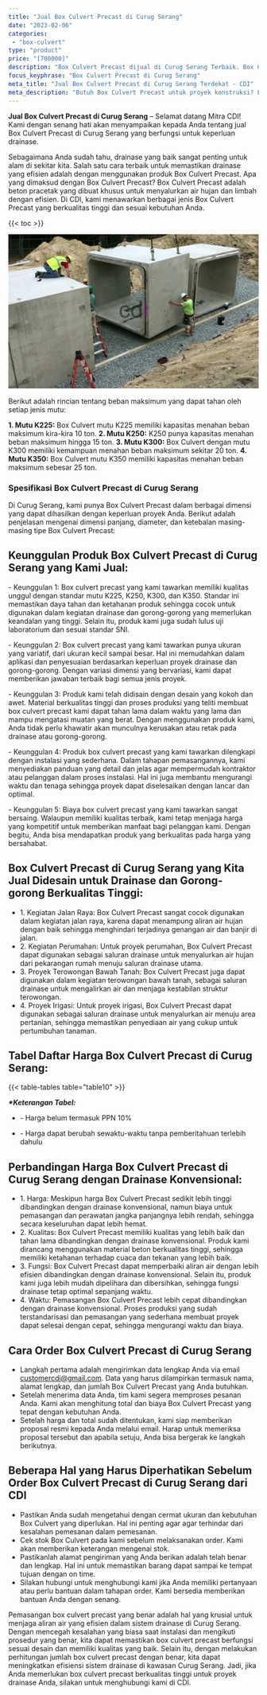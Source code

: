```yaml
---
title: "Jual Box Culvert Precast di Curug Serang"
date: "2023-02-06"
categories:
 - "box-culvert"
type: "product"
price: "[700000]"
description: "Box Culvert Precast dijual di Curug Serang Terbaik. Box Culvert Precast ini menjadi solusi utama dalam proyek pembangunan sebagai bahan infrastruktur yang handal dan tahan lama. Segera dapatkan informasi detail."
focus_keyphrase: "Box Culvert Precast di Curug Serang"
meta_title: "Jual Box Culvert Precast di Curug Serang Terdekat - CDI"
meta_description: "Butuh Box Culvert Precast untuk proyek konstruksi? Layanan profesional kami siap membantu dengan penawaran kompetitif. Klik untuk penawaran istimewa."
---
```


**Jual Box Culvert Precast di Curug Serang** – Selamat datang Mitra CDI! Kami dengan senang hati akan menyampaikan kepada Anda tentang jual Box Culvert Precast di Curug Serang yang berfungsi untuk keperluan drainase.

Sebagaimana Anda sudah tahu, drainase yang baik sangat penting untuk alam di sekitar kita. Salah satu cara terbaik untuk memastikan drainase yang efisien adalah dengan menggunakan produk Box Culvert Precast. Apa yang dimaksud dengan Box Culvert Precast? Box Culvert Precast adalah beton pracetak yang dibuat khusus untuk menyalurkan air hujan dan limbah dengan efisien. Di CDI, kami menawarkan berbagai jenis Box Culvert Precast yang berkualitas tinggi dan sesuai kebutuhan Anda.

{{< toc >}}

![Jual Box Culvert Precast di Curug Serang](/images/box-culvert/box-culvert-18.jpg)

Berikut adalah rincian tentang beban maksimum yang dapat tahan oleh setiap jenis mutu:

**1\. Mutu K225:** Box Culvert mutu K225 memiliki kapasitas menahan beban maksimum kira-kira 10 ton.
**2\. Mutu K250:** K250 punya kapasitas menahan beban maksimum hingga 15 ton.
**3\. Mutu K300:** Box Culvert dengan mutu K300 memiliki kemampuan menahan beban maksimum sekitar 20 ton.
**4\. Mutu K350:** Box Culvert mutu K350 memiliki kapasitas menahan beban maksimum sebesar 25 ton.

### Spesifikasi Box Culvert Precast di Curug Serang

Di Curug Serang, kami punya Box Culvert Precast dalam berbagai dimensi yang dapat dihasilkan dengan keperluan proyek Anda. Berikut adalah penjelasan mengenai dimensi panjang, diameter, dan ketebalan masing-masing tipe Box Culvert Precast: 

## Keunggulan Produk Box Culvert Precast di Curug Serang yang Kami Jual:

\- Keunggulan 1: Box culvert precast yang kami tawarkan memiliki kualitas unggul dengan standar mutu K225, K250, K300, dan K350. Standar ini memastikan daya tahan dan ketahanan produk sehingga cocok untuk digunakan dalam kegiatan drainase dan gorong-gorong yang memerlukan keandalan yang tinggi. Selain itu, produk kami juga sudah lulus uji laboratorium dan sesuai standar SNI.

\- Keunggulan 2: Box culvert precast yang kami tawarkan punya ukuran yang variatif, dari ukuran kecil sampai besar. Hal ini memudahkan dalam aplikasi dan penyesuaian berdasarkan keperluan proyek drainase dan gorong-gorong. Dengan variasi dimensi yang bervariasi, kami dapat memberikan jawaban terbaik bagi semua jenis proyek.

\- Keunggulan 3: Produk kami telah didisain dengan desain yang kokoh dan awet. Material berkualitas tinggi dan proses produksi yang teliti membuat box culvert precast kami dapat tahan lama dalam waktu yang lama dan mampu mengatasi muatan yang berat. Dengan menggunakan produk kami, Anda tidak perlu khawatir akan munculnya kerusakan atau retak pada drainase atau gorong-gorong.

\- Keunggulan 4: Produk box culvert precast yang kami tawarkan dilengkapi dengan instalasi yang sederhana. Dalam tahapan pemasangannya, kami menyediakan panduan yang detail dan jelas agar mempermudah kontraktor atau pelanggan dalam proses instalasi. Hal ini juga membantu mengurangi waktu dan tenaga sehingga proyek dapat diselesaikan dengan lancar dan optimal.

\- Keunggulan 5: Biaya box culvert precast yang kami tawarkan sangat bersaing. Walaupun memiliki kualitas terbaik, kami tetap menjaga harga yang kompetitif untuk memberikan manfaat bagi pelanggan kami. Dengan begitu, Anda bisa mendapatkan produk yang berkualitas pada harga yang bersahabat.

## Box Culvert Precast di Curug Serang yang Kita Jual Didesain untuk Drainase dan Gorong-gorong Berkualitas Tinggi:

*   1\. Kegiatan Jalan Raya: Box Culvert Precast sangat cocok digunakan dalam kegiatan jalan raya, karena dapat menampung aliran air hujan dengan baik sehingga menghindari terjadinya genangan air dan banjir di jalan.
*   2\. Kegiatan Perumahan: Untuk proyek perumahan, Box Culvert Precast dapat digunakan sebagai saluran drainase untuk menyalurkan air hujan dari pekarangan rumah menuju saluran drainase utama.
*   3\. Proyek Terowongan Bawah Tanah: Box Culvert Precast juga dapat digunakan dalam kegiatan terowongan bawah tanah, sebagai saluran drainase untuk mengalirkan air dan menjaga kestabilan struktur terowongan.
*   4\. Proyek Irigasi: Untuk proyek irigasi, Box Culvert Precast dapat digunakan sebagai saluran drainase untuk menyalurkan air menuju area pertanian, sehingga memastikan penyediaan air yang cukup untuk pertumbuhan tanaman.

## Tabel Daftar Harga Box Culvert Precast di Curug Serang:

{{< table-tables table="table10" >}}

**_\*Keterangan Tabel:_**

*   \- Harga belum termasuk PPN 10%

*   \- Harga dapat berubah sewaktu-waktu tanpa pemberitahuan terlebih dahulu

## Perbandingan Harga Box Culvert Precast di Curug Serang dengan Drainase Konvensional:

*   1\. Harga: Meskipun harga Box Culvert Precast sedikit lebih tinggi dibandingkan dengan drainase konvensional, namun biaya untuk pemasangan dan perawatan jangka panjangnya lebih rendah, sehingga secara keseluruhan dapat lebih hemat.
*   2\. Kualitas: Box Culvert Precast memiliki kualitas yang lebih baik dan tahan lama dibandingkan dengan drainase konvensional. Produk kami dirancang menggunakan material beton berkualitas tinggi, sehingga memiliki ketahanan terhadap cuaca dan tekanan yang lebih baik.
*   3\. Fungsi: Box Culvert Precast dapat memperbaiki aliran air dengan lebih efisien dibandingkan dengan drainase konvensional. Selain itu, produk kami juga lebih mudah dipelihara dan dibersihkan, sehingga fungsi drainase tetap optimal sepanjang waktu.
*   4\. Waktu: Pemasangan Box Culvert Precast lebih cepat dibandingkan dengan drainase konvensional. Proses produksi yang sudah terstandarisasi dan pemasangan yang sederhana membuat proyek dapat selesai dengan cepat, sehingga mengurangi waktu dan biaya.

## Cara Order Box Culvert Precast di Curug Serang

*   Langkah pertama adalah mengirimkan data lengkap Anda via email customercdi@gmail.com. Data yang harus dilampirkan termasuk nama, alamat lengkap, dan jumlah Box Culvert Precast yang Anda butuhkan.
*   Setelah menerima data Anda, tim kami segera memproses pesanan Anda. Kami akan menghitung total dan biaya Box Culvert Precast yang tepat dengan kebutuhan Anda.
*   Setelah harga dan total sudah ditentukan, kami siap memberikan proposal resmi kepada Anda melalui email. Harap untuk memeriksa proposal tersebut dan apabila setuju, Anda bisa bergerak ke langkah berikutnya.

## Beberapa Hal yang Harus Diperhatikan Sebelum Order Box Culvert Precast di Curug Serang dari CDI

*   Pastikan Anda sudah mengetahui dengan cermat ukuran dan kebutuhan Box Culvert yang diperlukan. Hal ini penting agar agar terhindar dari kesalahan pemesanan dalam pemesanan.
*   Cek stok Box Culvert pada kami sebelum melaksanakan order. Kami akan memberikan keterangan mengenai stok.
*   Pastikanlah alamat pengiriman yang Anda berikan adalah telah benar dan lengkap. Hal ini untuk memastikan barang dapat sampai ke tempat tujuan dengan on time.
*   Silakan hubungi untuk menghubungi kami jika Anda memiliki pertanyaan atau perlu bantuan dalam tahapan order. Kami bersedia memberikan bantuan Anda dengan senang.

Pemasangan box culvert precast yang benar adalah hal yang krusial untuk menjaga aliran air yang efisien dalam sistem drainase di Curug Serang. Dengan mencegah kesalahan yang biasa saat instalasi dan mengikuti prosedur yang benar, kita dapat memastikan box culvert precast berfungsi sesuai desain dan memiliki kualitas yang baik. Selain itu, dengan melakukan perhitungan jumlah box culvert precast dengan benar, kita dapat meningkatkan efisiensi sistem drainase di kawasan Curug Serang. Jadi, jika Anda memerlukan box culvert precast berkualitas tinggi untuk proyek drainase Anda, silakan untuk menghubungi kami di CDI.